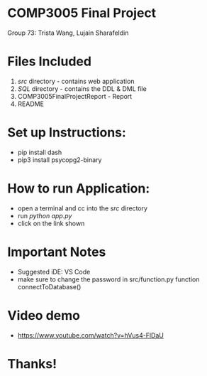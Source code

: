 # COMP3005 Final Project
Group 73: Trista Wang, Lujain Sharafeldin

# Files Included
1.  _src_ directory - contains web application 
2. _SQL_ directory - contains the DDL & DML file
3. COMP3005FinalProjectReport - Report
4. README

# Set up Instructions:
- pip install dash
- pip3 install psycopg2-binary

# How to run Application:
- open a terminal and cc into the _src_ directory
- run _python app.py_
- click on the link shown

# Important Notes
- Suggested iDE: VS Code
- make sure to change the password in src/function.py function connectToDatabase()

# Video demo
- https://www.youtube.com/watch?v=hVus4-FlDaU
  
# Thanks!
